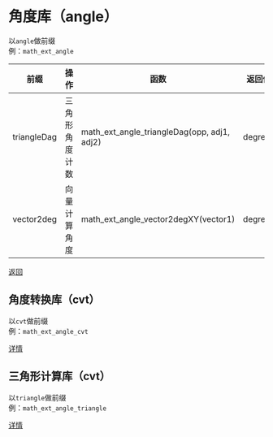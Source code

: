 # 角度库（angle）
以`angle`做前缀  
例：`math_ext_angle`

|前缀|操作|函数|返回值|
|---|---|---|---|
|triangleDag|三角形角度计数|math_ext_angle_triangleDag(opp, adj1, adj2)|degrees|
|vector2deg|向量计算角度|math_ext_angle_vector2degXY(vector1)|degrees|

[返回](./math_ext__README.md)

## 角度转换库（cvt）
以`cvt`做前缀  
例：`math_ext_angle_cvt`

[详情](./math_ext_angle_cvt__README.md)

## 三角形计算库（cvt）
以`triangle`做前缀  
例：`math_ext_angle_triangle`

[详情](./math_ext_angle_triangle__README.md)

